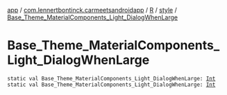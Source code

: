 [app](../../../index.md) / [com.lennertbontinck.carmeetsandroidapp](../../index.md) / [R](../index.md) / [style](index.md) / [Base_Theme_MaterialComponents_Light_DialogWhenLarge](./-base_-theme_-material-components_-light_-dialog-when-large.md)

# Base_Theme_MaterialComponents_Light_DialogWhenLarge

`static val Base_Theme_MaterialComponents_Light_DialogWhenLarge: `[`Int`](https://kotlinlang.org/api/latest/jvm/stdlib/kotlin/-int/index.html)
`static val Base_Theme_MaterialComponents_Light_DialogWhenLarge: `[`Int`](https://kotlinlang.org/api/latest/jvm/stdlib/kotlin/-int/index.html)